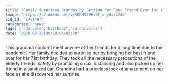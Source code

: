 ```yaml
---
title: "Family Surprises Grandma by Getting her Best Friend Over for 71st Birthday"
image: "https://s2.dmcdn.net/v/SQRMl1VHvBF_a-yds/x240"
vid_id: "x7vt48f"
categories: "news"
tags: ["adorable","birthday","coronavirus"]
date: "2020-08-28T09:58:04+03:00"
---
```

This grandma couldn't meet anyone of her friends for a long time due to the pandemic. Her family decided to surprise her by bringing her best friend over for her 71st birthday. They took all the necessary precautions of the elderly friends' safety by practicing social distancing and also picked up her friend in a sanitized car. Grandma had a priceless look of amazement on her face as she discovered her surprise.
